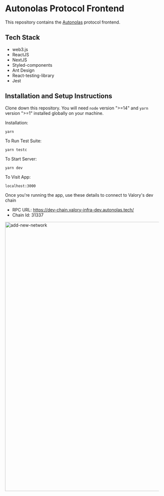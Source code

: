 # Autonolas Protocol Frontend
This repository contains the [Autonolas](https://www.autonolas.network/) protocol frontend.

## Tech Stack
- web3.js
- ReactJS
- NextJS
- Styled-components
- Ant Design
- React-testing-library
- Jest

## Installation and Setup Instructions

Clone down this repository. You will need `node` version ">=14" and `yarn` version ">=1" installed globally on your machine.

Installation:

`yarn`

To Run Test Suite:

`yarn testc`

To Start Server:

`yarn dev`

To Visit App:

`localhost:3000`

Once you're running the app, use these details to connect to Valory's dev chain
- RPC URL: https://dev-chain.valory-infra-dev.autonolas.tech/
- Chain Id: 31337

<img width="878" alt="add-new-network" src="https://user-images.githubusercontent.com/22061815/149757107-0111fb9f-3a79-4f2b-8000-71533e740b43.png">
